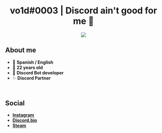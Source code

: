 
<h1 align="center"> vo1d#0003 | Discord ain't good for me 🥴 </h1>

<p align="center">
<img align="center" src="https://github-readme-stats.anuraghazra1.vercel.app/api?username=vo1d-dev&show_icons=true&include_all_commits=true&theme=material-palenight"/>
</p>

## About me
- 💬 **Spanish / English**
- 🍰 **22 years old**
- 🤖 **Discord Bot developer**
- ✨ **Discord Partner**
##
```bash
```

## Social
- **[Instagram](https://www.instagram.com/vo1d.dev/)**
- **[Discord.bio](https://discord.bio/p/vo1d)**
- **[Steam](https://steamcommunity.com/id/-vo1d/)**
##
```bash
```
